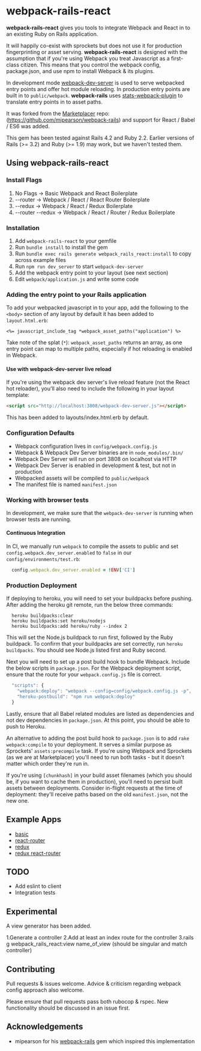 # webpack-rails-react

**webpack-rails-react** gives you tools to integrate Webpack and React in to an existing Ruby on Rails application.

It will happily co-exist with sprockets but does not use it for production fingerprinting or asset serving. **webpack-rails-react** is designed with the assumption that if you're using Webpack you treat Javascript as a first-class citizen. This means that you control the webpack config, package.json, and use npm to install Webpack & its plugins.

In development mode [webpack-dev-server](http://webpack.github.io/docs/webpack-dev-server.html) is used to serve webpacked entry points and offer hot module reloading. In production entry points are built in to `public/webpack`. **webpack-rails** uses [stats-webpack-plugin](https://www.npmjs.com/package/stats-webpack-plugin) to translate entry points in to asset paths.

It was forked from the [Marketplacer](http://www.marketplacer.com) repo: (https://github.com/mipearson/webpack-rails) and support for React / Babel / ES6 was added.

This gem has been tested against Rails 4.2 and Ruby 2.2. Earlier versions of Rails (>= 3.2) and Ruby (>= 1.9) may work, but we haven't tested them.

## Using webpack-rails-react

### Install Flags
  1. No Flags -> Basic Webpack and React Boilerplate
  2. --router -> Webpack / React / React Router Boilerplate
  3. --redux -> Webpack / React / Redux Boilerplate
  4. --router --redux -> Webpack / React / Router / Redux Boilerplate 

### Installation

  1. Add `webpack-rails-react` to your gemfile
  2. Run `bundle install` to install the gem
  3. Run `bundle exec rails generate webpack_rails_react:install` to copy across example files
  4. Run `npm run dev_server` to start `webpack-dev-server`
  5. Add the webpack entry point to your layout (see next section)
  6. Edit `webpack/application.js` and write some code

### Adding the entry point to your Rails application

To add your webpacked javascript in to your app, add the following to the `<body>` section of any layout by default it has been added to `layout.html.erb`:

```erb
<%= javascript_include_tag *webpack_asset_paths("application") %>
```

Take note of the splat (`*`): `webpack_asset_paths` returns an array, as one entry point can map to multiple paths, especially if hot reloading is enabled in Webpack.

#### Use with webpack-dev-server live reload

If you're using the webpack dev server's live reload feature (not the React hot reloader), you'll also need to include the following in your layout template:

``` html
<script src="http://localhost:3808/webpack-dev-server.js"></script>
```

This has been added to layouts/index.html.erb by default.

### Configuration Defaults

  * Webpack configuration lives in `config/webpack.config.js`
  * Webpack & Webpack Dev Server binaries are in `node_modules/.bin/`
  * Webpack Dev Server will run on port 3808 on localhost via HTTP
  * Webpack Dev Server is enabled in development & test, but not in production
  * Webpacked assets will be compiled to `public/webpack`
  * The manifest file is named `manifest.json`

### Working with browser tests

In development, we make sure that the `webpack-dev-server` is running when browser tests are running.

#### Continuous Integration

In CI, we manually run `webpack` to compile the assets to public and set `config.webpack.dev_server.enabled` to `false` in our `config/environments/test.rb`:

``` ruby
  config.webpack.dev_server.enabled = !ENV['CI']
```

### Production Deployment

If deploying to heroku, you will need to set your buildpacks before pushing. After adding the heroku git remote, run the below three commands:

```
  heroku buildpacks:clear
  heroku buildpacks:set heroku/nodejs
  heroku buildpacks:add heroku/ruby --index 2
```

This will set the Node.js buildpack to run first, followed by the Ruby buildpack. To confirm that your buildpacks are set correctly, run `heroku buildpacks`. You should see Node.js listed first and Ruby second.

Next you will need to set up a post build hook to bundle Webpack. Include the below scripts in `package.json`. For the Webpack deployment script, ensure that the route for your `webpack.config.js` file is correct.

``` javascript
  "scripts": {
    "webpack:deploy": "webpack --config=config/webpack.config.js -p",
    "heroku-postbuild": "npm run webpack:deploy"
  }
```

Lastly, ensure that all Babel related modules are listed as dependencies and not dev dependencies in `package.json`. At this point, you should be able to push to Heroku.

An alternative to adding the post build hook to `package.json` is to add `rake webpack:compile` to your deployment. It serves a similar purpose as Sprockets' `assets:precompile` task. If you're using Webpack and Sprockets (as we are at Marketplacer) you'll need to run both tasks - but it doesn't matter which order they're run in.

If you're using `[chunkhash]` in your build asset filenames (which you should be, if you want to cache them in production), you'll need to persist built assets between deployments. Consider in-flight requests at the time of deployment: they'll receive paths based on the old `manifest.json`, not the new one.

## Example Apps
* [basic](https://github.com/cottonwoodcoding/webpack-rails-react-basic)
* [react-router](https://github.com/cottonwoodcoding/webpack-rails-react-router)
* [redux](https://github.com/cottonwoodcoding/webpack-rails-react-redux)
* [redux react-router](https://github.com/cottonwoodcoding/webpack-rails-react-redux-router)

## TODO

* Add eslint to client
* Integration tests


## Experimental
A view generator has been added.

  1.Generate a controller
  2.Add at least an index route for the controller
  3.rails g webpack_rails_react:view name_of_view (should be singular and match controller)


## Contributing

Pull requests & issues welcome. Advice & criticism regarding webpack config approach also welcome.

Please ensure that pull requests pass both rubocop & rspec. New functionality should be discussed in an issue first.

## Acknowledgements

* mipearson for his [webpack-rails](https://github.com/mipearson/webpack-rails) gem which inspired this implementation
